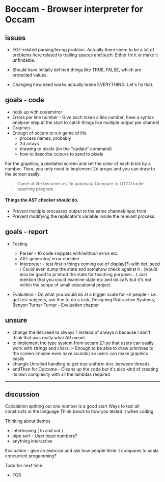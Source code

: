 # Boccam - Browser interpreter for Occam 

## issues

- EOF-related parsing/lexing problem. Actually there seem to be a lot of problems here related to trailing spaces and such. Either fix it or make it unfindable.
- Should have initially defined things like TRUE, FALSE, which are protected values.

- Changing how seed works actually broke EVERYTHING. Let's fix that.

## goals - code

- hook up with codemirror
- Errors per line number - Give each token a line number, have a syntax analyser step at the start to catch things like multiple output per channel
- Graphics
- Enough of occam to run game of life
    - process names, probably
    - 2d arrays
    - drawing to pixels (on the "update" command)
    - how to describe colours to send to pixels

For the graphics,  a pixelated screen and set the color of each brick by a number. Then, you only need to implement 2d arrays and you can draw to the screen easily.
> Game of life becomes ez
> 1d automata
> Compare to LOGO turtle teaching program.

#### Things the AST checker should do.
- Prevent multiple processes output to the same channel/input from.
- Prevent modifying the replicator's variable inside the relevant process.


## goals - report

- Testing
    - Parser - 10 code snippets with/without erros etc.
    - AST generator/ error checker
    - Interpreter - test first n things coming out of display(?) with det. seed / Could even dump the state and somehow check against it . (would also be good to printout the state for teaching purpose....) Just mention that you could examine state etc and do cafv but it's not within the scope of small educational project.

- Evaluation - Do what you would do at a bigger scale  for ~2 people - i.e. get test subjects, ask thm to do a task, Designing INteractive Systems, Benyon Turner Turner - Evaluation chapter

## unsure

- change the det.seed to always 1 instead of always n because I don't think that was really what AR meant.
- to implement the type system from occam 2.1 so that users can easily work with strings and chars. > Enough to be able to draw primitves to the screen (maybe even have sounds) so users can make graphics easily 
- changle Unrolled handling to get true uniform dist. between threads
- andThen for Outcome - Cleans up the code but it's also kind of creating its own complexity with all the lambdas required

---

## discussion

Calculation spitting out one number is a good start
Ways to test all constructs in the language
Think bavck to how you tested it when coding

Thinking about demos
 - interleaving ( In and out )
 - pipe sort - User input numbers?
 - anything interactive

 Evaluation - give an exercise and ask how people think it compares to scala concurrent progamming?

 Todo for next time
 - FOR
